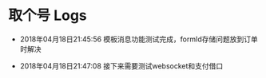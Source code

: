 # 取个号 Logs

* 2018年04月18日21:45:56 模板消息功能测试完成，formId存储问题放到订单时解决

* 2018年04月18日21:47:08 接下来需要测试websocket和支付借口
